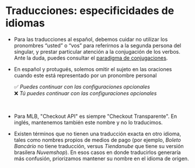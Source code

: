 # Traducciones: especificidades de idiomas

* Para las traducciones al español, debemos cuidar no utilizar los pronombres “usted” o “vos” para referirnos a la segunda persona del singular, y prestar particular atención a la conjugación de los verbos. Ante la duda, puedes consultar el [paradigma de conjugaciones](https://www.rae.es/dpd/ayuda/modelos-de-conjugacion-verbal).

* En español y protugués, solemos omitir el sujeto en las oraciones cuando este está representado por un pronombre personal

    ✅ *Puedes continuar con las configuraciones opcionales* <br>
    ❌ *Tú puedes continuar con las configuraciones opcionales*
<br>

* Para MLB, "Checkout API" es siempre "Checkout Transparente". En inglés, mantenemos también este nombre y no lo traducimos.

* Existen términos que no tienen una traducción exacta en otro idioma, tales como nombres propios de medios de pago (por ejemplo, *Boleto Bancário* no tiene traducción, versus *Tiendanube* que tiene su versión brasilera *Nuvemshop*). En esos casos en donde traducirlos generaría más confusión, priorizamos mantener su nombre en el idioma de origen. 
